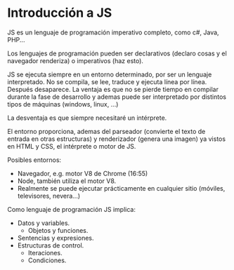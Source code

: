 # Introducción a JS #

JS es un lenguaje de programación imperativo completo, como c#, Java, PHP...

Los lenguajes de programación pueden ser declarativos (declaro cosas y el navegador renderiza) o imperativos (haz esto).

JS se ejecuta siempre en un entorno determinado, por ser un lenguaje interpretado. No se compila, se lee, traduce y ejecuta línea por línea. Después desaparece.
La ventaja es que no se pierde tiempo en compilar durante la fase de desarrollo y ademas puede ser interpretado por distintos tipos de máquinas (windows, linux, ...)

La desventaja es que siempre necesitaré un intérprete.

El entorno proporciona, ademas del parseador (convierte el texto de entrada en otras estructuras) y renderizador (genera una imagen) ya vistos en HTML y CSS, el intérprete o motor de JS.

Posibles entornos:

- Navegador, e.g. motor V8 de Chrome (16:55)
- Node, también utiliza el motor V8.
- Realmente se puede ejecutar prácticamente en cualquier sitio (móviles, televisores, nevera...)

Como lenguaje de programación JS implica:

- Datos y variables.
  - Objetos y funciones.
- Sentencias y expresiones.
- Estructuras de control.
  - Iteraciones.
  - Condiciones.